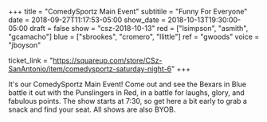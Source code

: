 +++
title = "ComedySportz Main Event"
subtitile = "Funny For Everyone"
date = 2018-09-27T11:17:53-05:00
show_date = 2018-10-13T19:30:00-05:00
draft = false
show = "csz-2018-10-13"
red = ["lsimpson", "asmith", "gcamacho"]
blue = ["sbrookes", "cromero", "llittle"]
ref = "gwoods"
voice = "jboyson"

ticket_link = "https://squareup.com/store/CSz-SanAntonio/item/comedysportz-saturday-night-6"
+++

It's our ComedySportz Main Event! Come out and see the Bexars in Blue battle it out with the Punslingers in Red, in a battle for laughs, glory, and fabulous points. The show starts at 7:30, so get here a bit early to grab a snack and find your seat. All shows are also BYOB.
